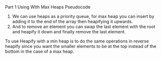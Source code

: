 Part 1 Using With Max Heaps Pseudocode
1. We can use heaps as a priority queue, for max heap you can insert by adding it to the end of the array then heapifying it upwards.
2. And to remove an element you can swap the last element with the root and heapify it down and finally remove the last element.

To use Heapify with a min heap is to do the same operations in reverse heapify since you want the smaller elements to be at the top instead of the bottom in the case of a max heap.
    
